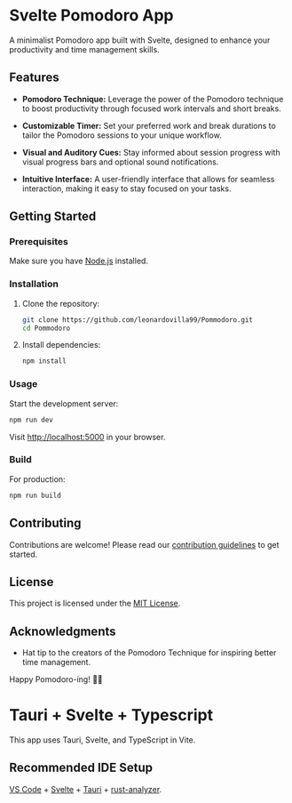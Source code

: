 # Svelte Pomodoro App

A minimalist Pomodoro app built with Svelte, designed to enhance your productivity and time management skills.

## Features

- **Pomodoro Technique:** Leverage the power of the Pomodoro technique to boost productivity through focused work intervals and short breaks.
  
- **Customizable Timer:** Set your preferred work and break durations to tailor the Pomodoro sessions to your unique workflow.

- **Visual and Auditory Cues:** Stay informed about session progress with visual progress bars and optional sound notifications.

- **Intuitive Interface:** A user-friendly interface that allows for seamless interaction, making it easy to stay focused on your tasks.

## Getting Started

### Prerequisites

Make sure you have [Node.js](https://nodejs.org/) installed.

### Installation

1. Clone the repository:

    ```bash
    git clone https://github.com/leonardovilla99/Pommodoro.git
    cd Pommodoro
    ```

2. Install dependencies:

    ```bash
    npm install
    ```

### Usage

Start the development server:

```bash
npm run dev
```

Visit [http://localhost:5000](http://localhost:5000) in your browser.

### Build

For production:

```bash
npm run build
```

## Contributing

Contributions are welcome! Please read our [contribution guidelines](CONTRIBUTING.md) to get started.

## License

This project is licensed under the [MIT License](LICENSE).

## Acknowledgments

- Hat tip to the creators of the Pomodoro Technique for inspiring better time management.

Happy Pomodoro-ing! 🍅✨

# Tauri + Svelte + Typescript

This app uses Tauri, Svelte, and TypeScript in Vite.

## Recommended IDE Setup

[VS Code](https://code.visualstudio.com/) + [Svelte](https://marketplace.visualstudio.com/items?itemName=svelte.svelte-vscode) + [Tauri](https://marketplace.visualstudio.com/items?itemName=tauri-apps.tauri-vscode) + [rust-analyzer](https://marketplace.visualstudio.com/items?itemName=rust-lang.rust-analyzer).
